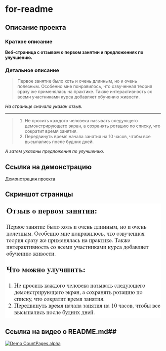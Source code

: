 # for-readme #
## Описание проекта ##
### Краткое описание ###
**Веб-страница с отзывом о первом занятии и предложениях по улучшению.**

### Детальное описание ###
> Первое занятие было хоть и очень длинным, но и очень полезным. Особенно мне понравилось, что озвученная теория сразу же применялась на практике. Также интерактивность со всеми участниками курса добавляет обучению живости.

*На странице сначала указан отзыв.*

---

> 1. Не просить каждого человека называть следующего демонстрирующего экран, а сохранять ротацию по списку, что сократит время занятия.
> 2. Передвинуть время начала занятия на 10 часов, чтобы все высыпались после будних дней.

*А затем указаны предложения по улучшению.*

## Ссылка на демонстрацию ##
[Демонстрация проекта](https://stackblitz.com/github/HunteRPVP/for-readme "Демо")

## Скриншот страницы ##
![Не загрузилось(](/123.jpg)

## Ссылка на видео о README.md##
[![Demo CountPages alpha](https://j.gifs.com/QnYGGl.gif)](https://www.youtube.com/embed/26pHLqNmx3Q)
